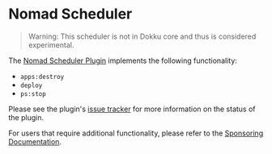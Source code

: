 # Nomad Scheduler

> Warning: This scheduler is not in Dokku core and thus is considered experimental.

The [Nomad Scheduler Plugin](https://github.com/dokku/dokku-scheduler-nomad) implements the following functionality:

- `apps:destroy`
- `deploy`
- `ps:stop`

Please see the plugin's [issue tracker](https://github.com/dokku/dokku-scheduler-nomad/issues) for more information on the status of the plugin.

For users that require additional functionality, please refer to the [Sponsoring Documentation](https://github.com/dokku/.github/blob/master/SPONSORING.md).
